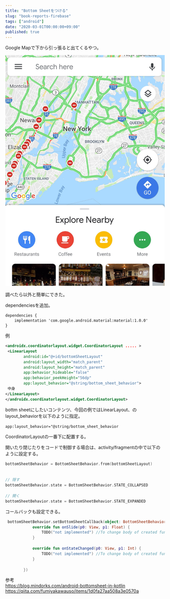```yaml
---
title: "Bottom Sheetをつける"
slug: "book-reports-firebase"
tags: ["android"]
date: "2020-03-01T00:00:00+09:00"
published: true
---
```


Google Mapで下から引っ張ると出てくるやつ。

![activity](../images/android/bottom_sheet.jpg)

調べたら以外と簡単にできた。

dependenciesを追加。

```
dependencies {
    implementation 'com.google.android.material:material:1.0.0'
}
```

例

```xml
<androidx.coordinatorlayout.widget.CoordinatorLayout ..... >
 <LinearLayout
        android:id="@+id/bottomSheetLayout"
        android:layout_width="match_parent"
        android:layout_height="match_parent"
        app:behavior_hideable="false"
        app:behavior_peekHeight="56dp"
        app:layout_behavior="@string/bottom_sheet_behavior">
 中身
</LinearLayout>
</androidx.coordinatorlayout.widget.CoordinatorLayout>
```

bottm sheetにしたいコンテンツ、今回の例ではLinearLayout、のlayout_behaviorを以下のように指定。  

`app:layout_behavior="@string/bottom_sheet_behavior`  

CoordinatorLayoutの一番下に配置する。  

開いたり閉じたりをコードで制御する場合は、activity/fragmentの中で以下のように設定する。

```kotlin
bottomSheetBehavior = BottomSheetBehavior.from(bottomSheetLayout)


// 隠す
bottomSheetBehavior.state = BottomSheetBehavior.STATE_COLLAPSED

// 開く
bottomSheetBehavior.state = BottomSheetBehavior.STATE_EXPANDED
```

コールバックも設定できる。  

```kotlin
 bottomSheetBehavior.setBottomSheetCallback(object: BottomSheetBehavior.BottomSheetCallback(){
            override fun onSlide(p0: View, p1: Float) {
                TODO("not implemented") //To change body of created functions use File | Settings | File Templates.
            }

            override fun onStateChanged(p0: View, p1: Int) {
                TODO("not implemented") //To change body of created functions use File | Settings | File Templates.
            }

        })
```

参考  
https://blog.mindorks.com/android-bottomsheet-in-kotlin  
https://qiita.com/fumiyakawauso/items/1d0fa27aa508a3e0570a  


